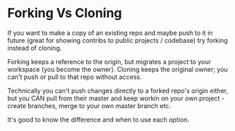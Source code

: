 # Forking Vs Cloning

If you want to make a copy of an existing repo and maybe push to it in future (great for showing contribs to public projects / codebase) try forking instead of cloning.

Forking keeps a reference to the origin, but migrates a project to your workspace (you become the owner). Cloning keeps the original owner; you can't push or pull to that repo without access.

Technically you can't push changes directly to a forked repo's origin either, but you CAN pull from their master and keep workin on your own project - create branches, merge to your own master branch etc.

It's good to know the difference and when to use each option.
